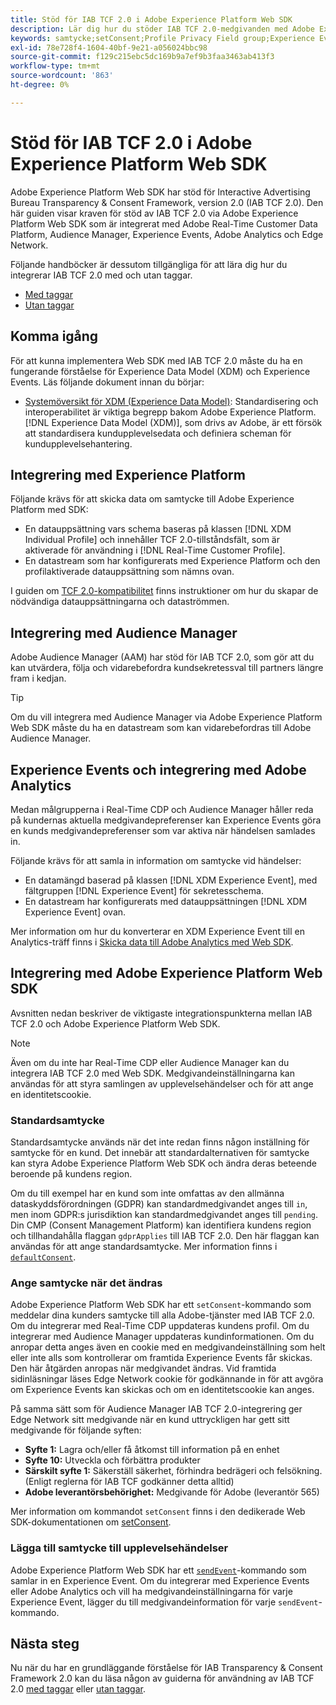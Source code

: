 ```yaml
---
title: Stöd för IAB TCF 2.0 i Adobe Experience Platform Web SDK
description: Lär dig hur du stöder IAB TCF 2.0-medgivanden med Adobe Experience Platform Web SDK
keywords: samtycke;setConsent;Profile Privacy Field group;Experience Event Privacy Field group;Privacy Field group;IAB TCF 2.0;Real-Time CDP;
exl-id: 78e728f4-1604-40bf-9e21-a056024bbc98
source-git-commit: f129c215ebc5dc169b9a7ef9b3faa3463ab413f3
workflow-type: tm+mt
source-wordcount: '863'
ht-degree: 0%

---
```


# Stöd för IAB TCF 2.0 i Adobe Experience Platform Web SDK

Adobe Experience Platform Web SDK har stöd för Interactive Advertising Bureau Transparency &amp; Consent Framework, version 2.0 (IAB TCF 2.0). Den här guiden visar kraven för stöd av IAB TCF 2.0 via Adobe Experience Platform Web SDK som är integrerat med Adobe Real-Time Customer Data Platform, Audience Manager, Experience Events, Adobe Analytics och Edge Network.

Följande handböcker är dessutom tillgängliga för att lära dig hur du integrerar IAB TCF 2.0 med och utan taggar.

- [Med taggar](./with-tags.md)
- [Utan taggar](./without-tags.md)

## Komma igång

För att kunna implementera Web SDK med IAB TCF 2.0 måste du ha en fungerande förståelse för Experience Data Model (XDM) och Experience Events. Läs följande dokument innan du börjar:

- [Systemöversikt för XDM (Experience Data Model)](../../../xdm/home.md): Standardisering och interoperabilitet är viktiga begrepp bakom Adobe Experience Platform. [!DNL Experience Data Model (XDM)], som drivs av Adobe, är ett försök att standardisera kundupplevelsedata och definiera scheman för kundupplevelsehantering.

## Integrering med Experience Platform

Följande krävs för att skicka data om samtycke till Adobe Experience Platform med SDK:

- En datauppsättning vars schema baseras på klassen [!DNL XDM Individual Profile] och innehåller TCF 2.0-tillståndsfält, som är aktiverade för användning i [!DNL Real-Time Customer Profile].
- En datastream som har konfigurerats med Experience Platform och den profilaktiverade datauppsättning som nämns ovan.

I guiden om [TCF 2.0-kompatibilitet](../../../landing/governance-privacy-security/consent/iab/overview.md) finns instruktioner om hur du skapar de nödvändiga datauppsättningarna och dataströmmen.

## Integrering med Audience Manager

Adobe Audience Manager (AAM) har stöd för IAB TCF 2.0, som gör att du kan utvärdera, följa och vidarebefordra kundsekretessval till partners längre fram i kedjan. <!--For more information, read the documentation on [Sending Data to Audience Manager](../audience-manager/audience-manager-overview.md).-->

>[!TIP]
>
>Om du vill integrera med Audience Manager via Adobe Experience Platform Web SDK måste du ha en datastream som kan vidarebefordras till Adobe Audience Manager.

## Experience Events och integrering med Adobe Analytics

Medan målgrupperna i Real-Time CDP och Audience Manager håller reda på kundernas aktuella medgivandepreferenser kan Experience Events göra en kunds medgivandepreferenser som var aktiva när händelsen samlades in.

Följande krävs för att samla in information om samtycke vid händelser:

- En datamängd baserad på klassen [!DNL XDM Experience Event], med fältgruppen [!DNL Experience Event] för sekretesschema.
- En datastream har konfigurerats med datauppsättningen [!DNL XDM Experience Event] ovan.

Mer information om hur du konverterar en XDM Experience Event till en Analytics-träff finns i [Skicka data till Adobe Analytics med Web SDK](/help/web-sdk/use-cases/adobe-analytics.md).

## Integrering med Adobe Experience Platform Web SDK

Avsnitten nedan beskriver de viktigaste integrationspunkterna mellan IAB TCF 2.0 och Adobe Experience Platform Web SDK.

>[!NOTE]
>
>Även om du inte har Real-Time CDP eller Audience Manager kan du integrera IAB TCF 2.0 med Web SDK. Medgivandeinställningarna kan användas för att styra samlingen av upplevelsehändelser och för att ange en identitetscookie.

### Standardsamtycke

Standardsamtycke används när det inte redan finns någon inställning för samtycke för en kund. Det innebär att standardalternativen för samtycke kan styra Adobe Experience Platform Web SDK och ändra deras beteende beroende på kundens region.

Om du till exempel har en kund som inte omfattas av den allmänna dataskyddsförordningen (GDPR) kan standardmedgivandet anges till `in`, men inom GDPR:s jurisdiktion kan standardmedgivandet anges till `pending`. Din CMP (Consent Management Platform) kan identifiera kundens region och tillhandahålla flaggan `gdprApplies` till IAB TCF 2.0. Den här flaggan kan användas för att ange standardsamtycke. Mer information finns i [`defaultConsent`](/help/web-sdk/commands/configure/defaultconsent.md).

### Ange samtycke när det ändras

Adobe Experience Platform Web SDK har ett `setConsent`-kommando som meddelar dina kunders samtycke till alla Adobe-tjänster med IAB TCF 2.0. Om du integrerar med Real-Time CDP uppdateras kundens profil. Om du integrerar med Audience Manager uppdateras kundinformationen. Om du anropar detta anges även en cookie med en medgivandeinställning som helt eller inte alls som kontrollerar om framtida Experience Events får skickas. Den här åtgärden anropas när medgivandet ändras. Vid framtida sidinläsningar läses Edge Network cookie för godkännande in för att avgöra om Experience Events kan skickas och om en identitetscookie kan anges.

På samma sätt som för Audience Manager IAB TCF 2.0-integrering ger Edge Network sitt medgivande när en kund uttryckligen har gett sitt medgivande för följande syften:

- **Syfte 1:** Lagra och/eller få åtkomst till information på en enhet
- **Syfte 10:** Utveckla och förbättra produkter
- **Särskilt syfte 1:** Säkerställ säkerhet, förhindra bedrägeri och felsökning. (Enligt reglerna för IAB TCF godkänner detta alltid)
- **Adobe leverantörsbehörighet:** Medgivande för Adobe (leverantör 565)

Mer information om kommandot `setConsent` finns i den dedikerade Web SDK-dokumentationen om [setConsent](../../../web-sdk/commands/setconsent.md).

### Lägga till samtycke till upplevelsehändelser

Adobe Experience Platform Web SDK har ett [`sendEvent`](/help/web-sdk/commands/sendevent/overview.md)-kommando som samlar in en Experience Event. Om du integrerar med Experience Events eller Adobe Analytics och vill ha medgivandeinställningarna för varje Experience Event, lägger du till medgivandeinformation för varje `sendEvent`-kommando.

## Nästa steg

Nu när du har en grundläggande förståelse för IAB Transparency &amp; Consent Framework 2.0 kan du läsa någon av guiderna för användning av IAB TCF 2.0 [med taggar](./with-tags.md) eller [utan taggar](./without-tags.md).
